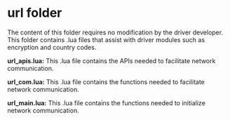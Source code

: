 # url folder

The content of this folder requires no modification by the driver developer. This folder contains .lua files that assist with driver modules such as encryption and country codes.

**url\_apis.lua:** This .lua file contains the APIs needed to facilitate network communication.

**url\_com.lua:** This .lua file contains the functions needed to facilitate network communication.

**url\_main.lua:** This .lua file contains the functions needed to initialize network communication.
